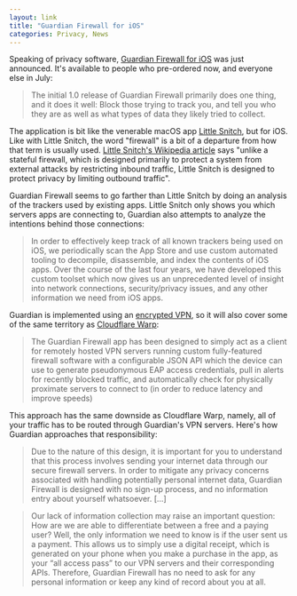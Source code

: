 ```yaml
---
layout: link
title: "Guardian Firewall for iOS"
categories: Privacy, News
---
```


Speaking of privacy software, [Guardian Firewall for iOS](https://guardianapp.com/blog/2019/06/introducing-guardian-firewall-for-ios/) was just announced. It's available to people who pre-ordered now, and everyone else in July:

> The initial 1.0 release of Guardian Firewall primarily does one thing, and it does it well: Block those trying to track you, and tell you who they are as well as what types of data they likely tried to collect.

The application is bit like the venerable macOS app [Little Snitch](https://www.obdev.at/products/littlesnitch/index.html), but for iOS. Like with Little Snitch, the word "firewall" is a bit of a departure from how that term is usually used. [Little Snitch's Wikipedia article](https://en.wikipedia.org/wiki/Little_Snitch) says "unlike a stateful firewall, which is designed primarily to protect a system from external attacks by restricting inbound traffic, Little Snitch is designed to protect privacy by limiting outbound traffic".

Guardian Firewall seems to go farther than Little Snitch by doing an analysis of the trackers used by existing apps. Little Snitch only shows you which servers apps are connecting to, Guardian also attempts to analyze the intentions behind those connections:

> In order to effectively keep track of all known trackers being used on iOS, we periodically scan the App Store and use custom automated tooling to decompile, disassemble, and index the contents of iOS apps. Over the course of the last four years, we have developed this custom toolset which now gives us an unprecedented level of insight into network connections, security/privacy issues, and any other information we need from iOS apps.

Guardian is implemented using an [encrypted VPN](https://twitter.com/guardianiosapp/status/1143168911732383746), so it will also cover some of the same territory as [Cloudflare Warp](/2019/06/24/on-cloudflare-warp-privacy/):

> The Guardian Firewall app has been designed to simply act as a client for remotely hosted VPN servers running custom fully-featured firewall software with a configurable JSON API which the device can use to generate pseudonymous EAP access credentials, pull in alerts for recently blocked traffic, and automatically check for physically proximate servers to connect to (in order to reduce latency and improve speeds)

This approach has the same downside as Cloudflare Warp, namely, all of your traffic has to be routed through Guardian's VPN servers. Here's how Guardian approaches that responsibility:

> Due to the nature of this design, it is important for you to understand that this process involves sending your internet data through our secure firewall servers. In order to mitigate any privacy concerns associated with handling potentially personal internet data, Guardian Firewall is designed with no sign-up process, and no information entry about yourself whatsoever. [...]

> Our lack of information collection may raise an important question: How are we are able to differentiate between a free and a paying user? Well, the only information we need to know is if the user sent us a payment. This allows us to simply use a digital receipt, which is generated on your phone when you make a purchase in the app, as your “all access pass” to our VPN servers and their corresponding APIs. Therefore, Guardian Firewall has no need to ask for any personal information or keep any kind of record about you at all.


